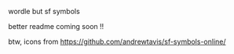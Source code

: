 wordle but sf symbols

better readme coming soon !!

btw, icons from https://github.com/andrewtavis/sf-symbols-online/